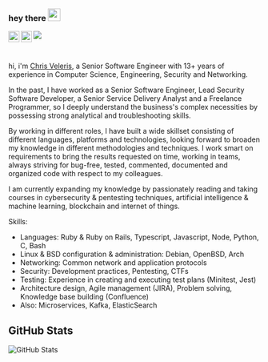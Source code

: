 ### hey there <img src="https://media.giphy.com/media/hvRJCLFzcasrR4ia7z/giphy.gif" width="25px">
<a href="https://twitter.com/chrisveleris">
  <img align="left" alt="Chris Veleris | Twitter" width="22px" src="https://raw.githubusercontent.com/peterthehan/peterthehan/master/assets/twitter.svg" />
</a>
<a href="https://www.linkedin.com/in/chrisveleris/">
  <img align="left" alt="Chris Veleris' LinkedIn" width="22px" src="https://raw.githubusercontent.com/peterthehan/peterthehan/master/assets/linkedin.svg" />
</a>

![](https://visitor-badge.glitch.me/badge?page_id=chrisvel.chrisvel)

<br />

hi, i'm [Chris Veleris](https://chrisveleris.com/), a Senior Software Engineer with 13+ years of experience in Computer Science, Engineering, Security and Networking. 
  
  In the past, I have worked as a Senior Software Engineer, Lead Security Software Developer, a Senior Service Delivery Analyst and a Freelance Programmer, so I deeply understand the business's complex necessities by possessing strong analytical and troubleshooting skills.
  
  By working in different roles, I have built a wide skillset consisting of different languages, platforms and technologies, looking forward to broaden my knowledge in different methodologies and techniques. I work smart on requirements to bring the results requested on time, working in teams, always striving for bug-free, tested, commented, documented and organized code with respect to my colleagues.
  
  I am currently expanding my knowledge by passionately reading and taking courses in cybersecurity & pentesting techniques, artificial intelligence & machine learning, blockchain and internet of things. 
  
  Skills: 
 - Languages: Ruby & Ruby on Rails, Typescript, Javascript, Node, Python, C, Bash
 - Linux & BSD configuration & administration: Debian, OpenBSD, Arch 
 - Networking: Common network and application protocols
 - Security: Development practices, Pentesting, CTFs
 - Testing: Experience in creating and executing test plans (Minitest, Jest) 
 - Architecture design, Agile management (JIRA), Problem solving, Knowledge base building (Confluence)
 - Also: Microservices, Kafka, ElasticSearch

<h2>GitHub Stats</h2>
<p><img src="https://github-readme-stats.vercel.app/api?username=chrisvel&amp;show_icons=true" alt="GitHub Stats"></p>
